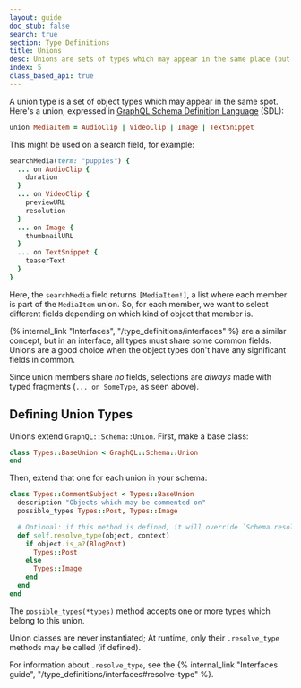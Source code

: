 ```yaml
---
layout: guide
doc_stub: false
search: true
section: Type Definitions
title: Unions
desc: Unions are sets of types which may appear in the same place (but don't share fields).
index: 5
class_based_api: true
---
```


A union type is a set of object types which may appear in the same spot. Here's a union, expressed in [GraphQL Schema Definition Language](https://graphql.org/learn/schema/#type-language) (SDL):

```ruby
union MediaItem = AudioClip | VideoClip | Image | TextSnippet
```

This might be used on a search field, for example:

```ruby
searchMedia(term: "puppies") {
  ... on AudioClip {
    duration
  }
  ... on VideoClip {
    previewURL
    resolution
  }
  ... on Image {
    thumbnailURL
  }
  ... on TextSnippet {
    teaserText
  }
}
```

Here, the `searchMedia` field returns `[MediaItem!]`, a list where each member is part of the `MediaItem` union. So, for each member, we want to select different fields depending on which kind of object that member is.

{% internal_link "Interfaces", "/type_definitions/interfaces" %} are a similar concept, but in an interface, all types must share some common fields. Unions are a good choice when the object types don't have any significant fields in common.

Since union members share _no_ fields, selections are _always_ made with typed fragments (`... on SomeType`, as seen above).

## Defining Union Types


Unions extend `GraphQL::Schema::Union`. First, make a base class:

```ruby
class Types::BaseUnion < GraphQL::Schema::Union
end
```

Then, extend that one for each union in your schema:

```ruby
class Types::CommentSubject < Types::BaseUnion
  description "Objects which may be commented on"
  possible_types Types::Post, Types::Image

  # Optional: if this method is defined, it will override `Schema.resolve_type`
  def self.resolve_type(object, context)
    if object.is_a?(BlogPost)
      Types::Post
    else
      Types::Image
    end
  end
end
```

The `possible_types(*types)` method accepts one or more types which belong to this union.

Union classes are never instantiated; At runtime, only their `.resolve_type` methods may be called (if defined).

For information about `.resolve_type`, see the {% internal_link "Interfaces guide", "/type_definitions/interfaces#resolve-type" %}.

